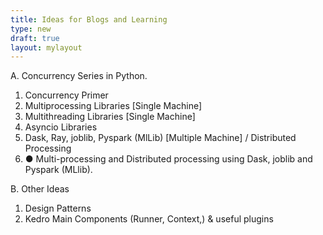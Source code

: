 ```yaml
---
title: Ideas for Blogs and Learning
type: new
draft: true
layout: mylayout
---
```



A. Concurrency Series in Python.
1. Concurrency Primer
2. Multiprocessing Libraries [Single Machine]
3. Multithreading Libraries  [Single Machine]
4. Asyncio Libraries
5. Dask, Ray, joblib, Pyspark (MlLib) [Multiple Machine] / Distributed Processing
6. ● Multi-processing and Distributed processing using Dask, joblib and Pyspark
(MLlib).

B. Other Ideas
1. 	Design Patterns
2. 	Kedro Main Components (Runner, Context,) & useful plugins

